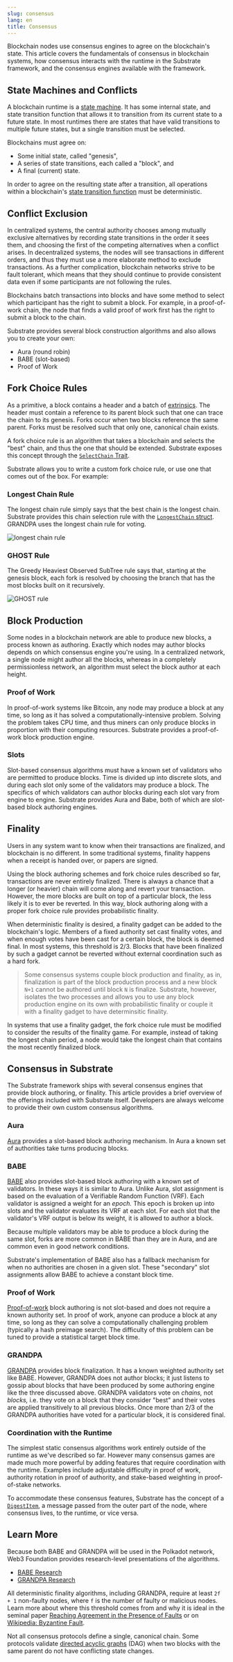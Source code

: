 ```yaml
---
slug: consensus
lang: en
title: Consensus
---
```


Blockchain nodes use consensus engines to agree on the blockchain's state. This article covers the
fundamentals of consensus in blockchain systems, how consensus interacts with the runtime in the
Substrate framework, and the consensus engines available with the framework.

## State Machines and Conflicts

A blockchain runtime is a [state machine](https://en.wikipedia.org/wiki/Finite-state_machine). It
has some internal state, and state transition function that allows it to transition from its current
state to a future state. In most runtimes there are states that have valid transitions to multiple
future states, but a single transition must be selected.

Blockchains must agree on:

- Some initial state, called "genesis",
- A series of state transitions, each called a "block", and
- A final (current) state.

In order to agree on the resulting state after a transition, all operations within a blockchain's
[state transition function](../runtime/index) must be deterministic.

## Conflict Exclusion

In centralized systems, the central authority chooses among mutually exclusive alternatives by
recording state transitions in the order it sees them, and choosing the first of the competing
alternatives when a conflict arises. In decentralized systems, the nodes will see transactions in
different orders, and thus they must use a more elaborate method to exclude transactions. As a
further complication, blockchain networks strive to be fault tolerant, which means that they should
continue to provide consistent data even if some participants are not following the rules.

Blockchains batch transactions into blocks and have some method to select which participant has the
right to submit a block. For example, in a proof-of-work chain, the node that finds a valid proof
of work first has the right to submit a block to the chain.

Substrate provides several block construction algorithms and also allows you to create your own:

- Aura (round robin)
- BABE (slot-based)
- Proof of Work

## Fork Choice Rules

As a primitive, a block contains a header and a batch of
[extrinsics](../learn-substrate/extrinsics). The header must contain a reference to its parent
block such that one can trace the chain to its genesis. Forks occur when two blocks reference the
same parent. Forks must be resolved such that only one, canonical chain exists.

A fork choice rule is an algorithm that takes a blockchain and selects the "best" chain, and thus
the one that should be extended. Substrate exposes this concept through the [`SelectChain`
Trait](https://substrate.dev/rustdocs/master/sp_consensus/trait.SelectChain.html).

Substrate allows you to write a custom fork choice rule, or use one that comes out of the box.
For example:

### Longest Chain Rule

The longest chain rule simply says that the best chain is the longest chain. Substrate provides
this chain selection rule with the
[`LongestChain` struct](https://substrate.dev/rustdocs/master/sc_client/struct.LongestChain.html). GRANDPA uses
the longest chain rule for voting.

![longest chain rule](../assets/consensus-longest-chain.png)

### GHOST Rule

The Greedy Heaviest Observed SubTree rule says that, starting at the genesis block, each fork is
resolved by choosing the branch that has the most blocks built on it recursively.

![GHOST rule](../assets/consensus-ghost.png)

## Block Production

Some nodes in a blockchain network are able to produce new blocks, a process known as authoring.
Exactly which nodes may author blocks depends on which consensus engine you're using. In a
centralized network, a single node might author all the blocks, whereas in a completely
permissionless network, an algorithm must select the block author at each height.

### Proof of Work

In proof-of-work systems like Bitcoin, any node may produce a block at any time, so long as it has
solved a computationally-intensive problem. Solving the problem takes CPU time, and thus miners can
only produce blocks in proportion with their computing resources. Substrate provides a proof-of-work
block production engine.

### Slots

Slot-based consensus algorithms must have a known set of validators who are permitted to produce
blocks. Time is divided up into discrete slots, and during each slot only some of the validators
may produce a block. The specifics of which validators can author blocks during each slot vary from
engine to engine. Substrate provides Aura and Babe, both of which are slot-based block authoring
engines.

## Finality

Users in any system want to know when their transactions are finalized, and blockchain is no
different. In some traditional systems, finality happens when a receipt is handed over, or papers
are signed.

Using the block authoring schemes and fork choice rules described so far, transactions are never
entirely finalized. There is always a chance that a longer (or heavier) chain will come along and
revert your transaction. However, the more blocks are built on top of a particular block, the less
likely it is to ever be reverted. In this way, block authoring along with a proper fork choice rule
provides probabilistic finality.

When deterministic finality is desired, a finality gadget can be added to the blockchain's logic.
Members of a fixed authority set cast finality votes, and when enough votes have been cast for a
certain block, the block is deemed final. In most systems, this threshold is 2/3. Blocks that have
been finalized by such a gadget cannot be reverted without external coordination such as a hard
fork.

> Some consensus systems couple block production and finality, as in, finalization is part of the
> block production process and a new block `N+1` cannot be authored until block `N` is finalize.
> Substrate, however, isolates the two processes and allows you to use any block production engine
> on its own with probabilistic finality or couple it with a finality gadget to have determinsitic
> finality.

In systems that use a finality gadget, the fork choice rule must be modified to consider the results
of the finality game. For example, instead of taking the longest chain period, a node would take the
longest chain that contains the most recently finalized block.

## Consensus in Substrate

The Substrate framework ships with several consensus engines that provide block authoring, or
finality. This article provides a brief overview of the offerings included with Substrate itself. Developers are always welcome to provide their own custom consensus algorithms.

### Aura

[Aura](https://substrate.dev/rustdocs/master/sc_consensus_aura/index.html) provides a slot-based block
authoring mechanism. In Aura a known set of authorities take turns producing blocks.

### BABE

[BABE](https://substrate.dev/rustdocs/master/sc_consensus_babe/index.html) also provides slot-based block
authoring with a known set of validators. In these ways it is similar to Aura. Unlike Aura, slot
assignment is based on the evaluation of a Verifiable Random Function (VRF). Each validator is
assigned a weight for an _epoch._ This epoch is broken up into slots and the validator evaluates its
VRF at each slot. For each slot that the validator's VRF output is below its weight, it is allowed
to author a block.

Because multiple validators may be able to produce a block during the same slot, forks are more
common in BABE than they are in Aura, and are common even in good network conditions.

Substrate's implementation of BABE also has a fallback mechanism for when no authorities are chosen
in a given slot. These "secondary" slot assignments allow BABE to achieve a constant block time.

### Proof of Work

[Proof-of-work](https://substrate.dev/rustdocs/master/sc_consensus_pow/index.html) block authoring is not
slot-based and does not require a known authority set. In proof of work, anyone can
produce a block at any time, so long as they can solve a computationally challenging problem
(typically a hash preimage search). The difficulty of this problem can be tuned to provide a
statistical target block time.

### GRANDPA

[GRANDPA](https://substrate.dev/rustdocs/master/sc_finality_grandpa/index.html) provides block
finalization. It has a known weighted authority set like BABE. However, GRANDPA does not author
blocks; it just listens to gossip about blocks that have been produced by some authoring engine like
the three discussed above. GRANDPA validators vote on _chains,_ not _blocks,_ i.e. they vote on a
block that they consider "best" and their votes are applied transitively to all previous blocks.
Once more than 2/3 of the GRANDPA authorities have voted for a particular block, it is considered
final.

### Coordination with the Runtime

The simplest static consensus algorithms work entirely outside of the runtime as we've described so
far. However many consensus games are made much more powerful by adding features that require
coordination with the runtime. Examples include adjustable difficulty in proof of work, authority
rotation in proof of authority, and stake-based weighting in proof-of-stake networks.

To accommodate these consensus features, Substrate has the concept of a
[`DigestItem`](https://substrate.dev/rustdocs/master/sp_runtime/enum.DigestItem.html), a message
passed from the outer part of the node, where consensus lives, to the runtime, or vice versa.

## Learn More

Because both BABE and GRANDPA will be used in the Polkadot network, Web3 Foundation provides
research-level presentations of the algorithms.

* [BABE Research](https://research.web3.foundation/en/latest/polkadot/BABE/Babe.html)
* [GRANDPA Research](https://research.web3.foundation/en/latest/polkadot/GRANDPA.html)

All deterministic finality algorithms, including GRANDPA, require at least `2f + 1` non-faulty
nodes, where `f` is the number of faulty or malicious nodes. Learn more about where this threshold
comes from and why it is ideal in the seminal paper
[Reaching Agreement in the Presence of Faults](https://lamport.azurewebsites.net/pubs/reaching.pdf)
or on [Wikipedia: Byzantine Fault](https://en.wikipedia.org/wiki/Byzantine_fault).

Not all consensus protocols define a single, canonical chain. Some protocols validate
[directed acyclic graphs](https://en.wikipedia.org/wiki/Directed_acyclic_graph) (DAG) when two
blocks with the same parent do not have conflicting state changes.
